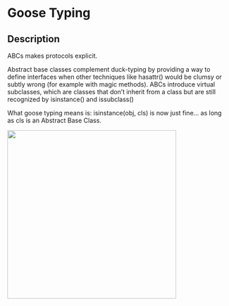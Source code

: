 # Goose Typing

## Description

ABCs makes protocols explicit.

Abstract base classes complement duck-typing by providing a way to define interfaces when other techniques like hasattr() would be clumsy or subtly wrong (for example with magic methods). ABCs introduce virtual subclasses, which are classes that don’t inherit from a class but are still recognized by isinstance() and issubclass()

What goose typing means is: isinstance(obj, cls) is now just fine… as long as cls is an Abstract Base Class.

<img src="image1.jpg" style="width:3.99167in" />
